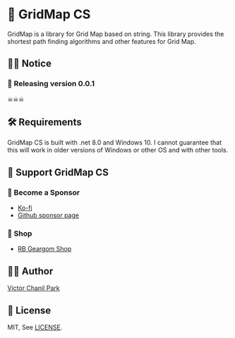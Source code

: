 # 🥇 GridMap CS

GridMap is a library for Grid Map based on string. This library provides the shortest path finding algorithms and other features for Grid Map.

## 👨‍🏫 Notice

### 🎉 Releasing version 0.0.1

☠☠☠

## 🛠 Requirements

GridMap CS is built with .net 8.0 and Windows 10. I cannot guarantee that this will work in older versions of Windows or other OS and with other tools.

## 💪 Support GridMap CS

### 👼 Become a Sponsor

- [Ko-fi](https://ko-fi.com/opdev1004)
- [Github sponsor page](https://github.com/sponsors/opdev1004)

### 🎁 Shop

- [RB Geargom Shop](https://www.redbubble.com/people/Geargom/shop)

## 👨‍💻 Author

[Victor Chanil Park](https://github.com/opdev1004)

## 💯 License

MIT, See [LICENSE](./LICENSE).
